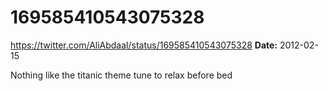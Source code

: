# 169585410543075328
https://twitter.com/AliAbdaal/status/169585410543075328
**Date:** 2012-02-15

Nothing like the titanic theme tune to relax before bed

